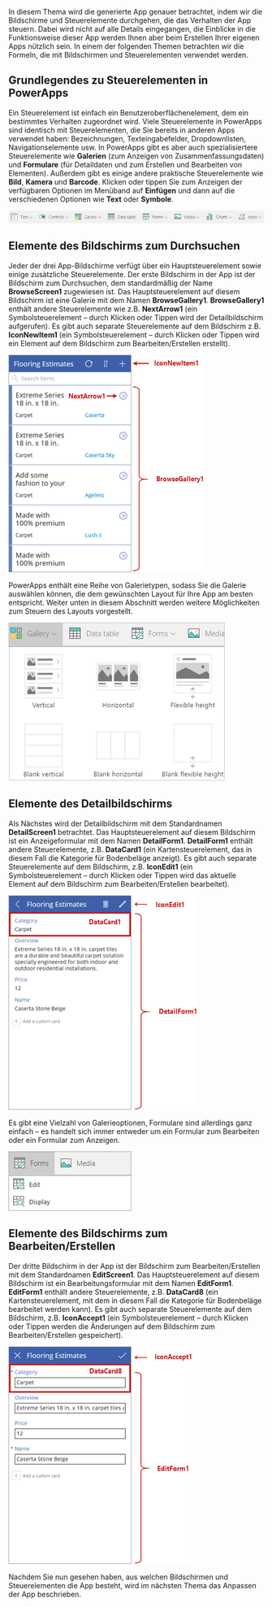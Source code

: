 In diesem Thema wird die generierte App genauer betrachtet, indem wir die Bildschirme und Steuerelemente durchgehen, die das Verhalten der App steuern. Dabei wird nicht auf alle Details eingegangen, die Einblicke in die Funktionsweise dieser App werden Ihnen aber beim Erstellen Ihrer eigenen Apps nützlich sein. In einem der folgenden Themen betrachten wir die Formeln, die mit Bildschirmen und Steuerelementen verwendet werden.

## <a name="understanding-controls-in-powerapps"></a>Grundlegendes zu Steuerelementen in PowerApps
Ein Steuerelement ist einfach ein Benutzeroberflächenelement, dem ein bestimmtes Verhalten zugeordnet wird. Viele Steuerelemente in PowerApps sind identisch mit Steuerelementen, die Sie bereits in anderen Apps verwendet haben: Bezeichnungen, Texteingabefelder, Dropdownlisten, Navigationselemente usw. In PowerApps gibt es aber auch spezialisiertere Steuerelemente wie **Galerien** (zum Anzeigen von Zusammenfassungsdaten) und **Formulare** (für Detaildaten und zum Erstellen und Bearbeiten von Elementen). Außerdem gibt es einige andere praktische Steuerelemente wie **Bild**, **Kamera** und **Barcode**. Klicken oder tippen Sie zum Anzeigen der verfügbaren Optionen im Menüband auf **Einfügen** und dann auf die verschiedenen Optionen wie **Text** oder **Symbole**.

![Registerkarte „Steuerelemente“ im PowerApps Studio-Menüband](./media/learning-spo-app-explore-controls/ribbon-controls.png)

## <a name="explore-the-browse-screen"></a>Elemente des Bildschirms zum Durchsuchen
Jeder der drei App-Bildschirme verfügt über ein Hauptsteuerelement sowie einige zusätzliche Steuerelemente. Der erste Bildschirm in der App ist der Bildschirm zum Durchsuchen, dem standardmäßig der Name **BrowseScreen1** zugewiesen ist. Das Hauptsteuerelement auf diesem Bildschirm ist eine Galerie mit dem Namen **BrowseGallery1**. **BrowseGallery1** enthält andere Steuerelemente wie z.B. **NextArrow1** (ein Symbolsteuerelement – durch Klicken oder Tippen wird der Detailbildschirm aufgerufen). Es gibt auch separate Steuerelemente auf dem Bildschirm z.B. **IconNewItem1** (ein Symbolsteuerelement – durch Klicken oder Tippen wird ein Element auf dem Bildschirm zum Bearbeiten/Erstellen erstellt).

![Bildschirm zum Durchsuchen mit Steuerelementen](./media/learning-spo-app-explore-controls/browse-screen.png)

PowerApps enthält eine Reihe von Galerietypen, sodass Sie die Galerie auswählen können, die dem gewünschten Layout für Ihre App am besten entspricht. Weiter unten in diesem Abschnitt werden weitere Möglichkeiten zum Steuern des Layouts vorgestellt.

![Optionen für PowerApps-Galerien](./media/learning-spo-app-explore-controls/galleries.png)

## <a name="explore-the-details-screen"></a>Elemente des Detailbildschirms
Als Nächstes wird der Detailbildschirm mit dem Standardnamen **DetailScreen1** betrachtet. Das Hauptsteuerelement auf diesem Bildschirm ist ein Anzeigeformular mit dem Namen **DetailForm1**. **DetailForm1** enthält andere Steuerelemente, z.B. **DataCard1** (ein Kartensteuerelement, das in diesem Fall die Kategorie für Bodenbeläge anzeigt). Es gibt auch separate Steuerelemente auf dem Bildschirm, z.B. **IconEdit1** (ein Symbolsteuerelement – durch Klicken oder Tippen wird das aktuelle Element auf dem Bildschirm zum Bearbeiten/Erstellen bearbeitet).

![Detailbildschirm mit Steuerelementen](./media/learning-spo-app-explore-controls/details-screen.png)

Es gibt eine Vielzahl von Galerieoptionen, Formulare sind allerdings ganz einfach – es handelt sich immer entweder um ein Formular zum Bearbeiten oder ein Formular zum Anzeigen.

![PowerApps-Formularoptionen](./media/learning-spo-app-explore-controls/forms.png)

## <a name="explore-the-editcreate-screen"></a>Elemente des Bildschirms zum Bearbeiten/Erstellen
Der dritte Bildschirm in der App ist der Bildschirm zum Bearbeiten/Erstellen mit dem Standardnamen **EditScreen1**. Das Hauptsteuerelement auf diesem Bildschirm ist ein Bearbeitungsformular mit dem Namen **EditForm1**. **EditForm1** enthält andere Steuerelemente, z.B. **DataCard8** (ein Kartensteuerelement, mit dem in diesem Fall die Kategorie für Bodenbeläge bearbeitet werden kann). Es gibt auch separate Steuerelemente auf dem Bildschirm, z.B. **IconAccept1** (ein Symbolsteuerelement – durch Klicken oder Tippen werden die Änderungen auf dem Bildschirm zum Bearbeiten/Erstellen gespeichert).

![Bearbeitungsbildschirm mit Steuerelementen](./media/learning-spo-app-explore-controls/edit-screen.png)

Nachdem Sie nun gesehen haben, aus welchen Bildschirmen und Steuerelementen die App besteht, wird im nächsten Thema das Anpassen der App beschrieben.


